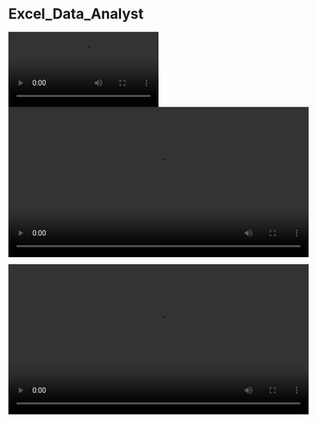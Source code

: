 # Excel_Data_Analyst
![1_Salary_Dashboard.png](/Resources/Excel_Coffee.mp4)
<video width="600" controls>
  <source src="[Excel_Coffee.mp4](https://github.com/twaran1998/Coffee_Sales_Excel_Data_Analyst/blob/main/Resources/Excel_Coffee.mp4)" type="video/mp4">
  Your browser does not support the video tag.
</video>


<video width="600" controls>
  <source src="(https://github.com/twaran1998/Coffee_Sales_Excel_Data_Analyst/blob/main/Resources/Excel_Coffee.mp4)" type="video/mp4">
  Your browser does not support the video tag.
</video>
